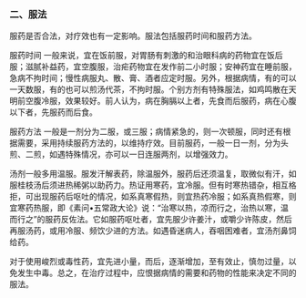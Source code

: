 ### 二、服法

服药是否合法，对疗效也有一定影响。服法包括服药时间和服药方法。

服药时间   一般来说，宜在饭前服，对胃肠有刺激的和治眼科病的药物宜在饭后服；滋腻补益药，宜空腹服，治疟药物宜在发作前二小时服；安神药宜在睡前服，急病不拘时间；慢性病服丸、散、膏、酒者应定时服。另外，根据病情，有的可以一天数服，有的也可以煎汤代茶，不拘时服。个别方剂有特殊服法，如鸡鸣散在天明前空腹冷服，效果较好。前人认为，病在胸膈以上者，先食而后服药，病在心腹以下者，先服药而后食。

服药方法   一般是一剂分为二服，或三服；病情紧急的，则一次顿服，同时还有根据需要，采用持续服药方法的，以维持疗效。目前服药，一般一日一剂，分为头煎、二煎，如遇特殊情况，亦可以一日连服两剂，以增强效力。

汤剂一般多用温服。服发汗解表药，除温服外，服药后还须温复，取微似有汗，如服桂枝汤后须进热稀粥以助药力。热证用寒药，宜冷服。但有时寒热错杂，相互格拒，可出现服药后呕吐的情况，如系真寒假热，则宜热药冷服；如系真热假寒，则宜寒药热服，即《素问•五常政大论》说：“治寒以热，凉而行之，治热以寒，温而行之”的服药反佐法。它如服药呕吐者，宜先服少许姜汁，或嚼少许陈皮，然后再服汤药，或用冷服、频饮少进的方法。如遇昏迷病人，吞咽困难者，宜汤剂鼻饲给药。

对于使用峻烈或毒性药，宜先进小量，而后，逐渐增加，至有效止，慎勿过量，以免发生中毒。总之，在治疗过程中，应恨据病情的需要和药物的性能来决定不同的服法。
